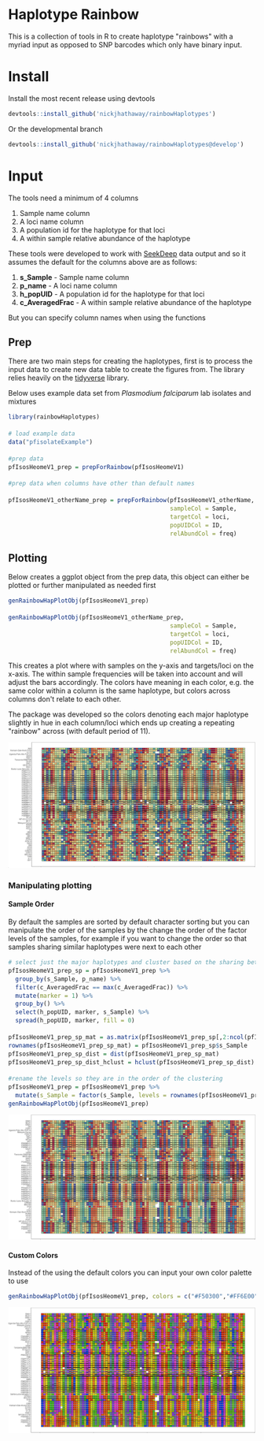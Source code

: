 # Haplotype Rainbow

This is a collection of tools in R to create haplotype "rainbows" with a myriad input as opposed to SNP barcodes which only have binary input. 

# Install  

Install the most recent release using devtools  

```r
devtools::install_github('nickjhathaway/rainbowHaplotypes')
```
Or the developmental branch 

```r
devtools::install_github('nickjhathaway/rainbowHaplotypes@develop')
```

# Input 

The tools need a minimum of 4 columns 

1.  Sample name column
2.  A loci name column 
3.  A population id for the haplotype for that loci
4.  A within sample relative abundance of the haplotype


These tools were developed to work with [SeekDeep](https://github.com/bailey-lab/SeekDeep) data output and so it assumes the default for the columns above are as follows:


1.  **s_Sample** - Sample name column
2.  **p_name** - A loci name column 
3.  **h_popUID** - A population id for the haplotype for that loci
4.  **c_AveragedFrac** - A within sample relative abundance of the haplotype

But you can specify column names when using the functions 

## Prep
There are two main steps for creating the haplotypes, first is to process the input data to create new data table to create the figures from. The library relies heavily on the [tidyverse](https://www.tidyverse.org/) library.  

Below uses example data set from *Plasmodium falciparum* lab isolates and mixtures  
 
```r
library(rainbowHaplotypes)

# load example data 
data("pfisolateExample") 

#prep data 
pfIsosHeomeV1_prep = prepForRainbow(pfIsosHeomeV1)
 
#prep data when columns have other than default names 

pfIsosHeomeV1_otherName_prep = prepForRainbow(pfIsosHeomeV1_otherName,
                                              sampleCol = Sample, 
                                              targetCol = loci, 
                                              popUIDCol = ID, 
                                              relAbundCol = freq)

```

## Plotting  

Below creates a ggplot object from the prep data, this object can either be plotted or further manipulated as needed first  

```r
genRainbowHapPlotObj(pfIsosHeomeV1_prep)

genRainbowHapPlotObj(pfIsosHeomeV1_otherName_prep,
                                              sampleCol = Sample, 
                                              targetCol = loci, 
                                              popUIDCol = ID, 
                                              relAbundCol = freq) 

```

This creates a plot where with samples on the y-axis and targets/loci on the x-axis. The within sample frequencies will be taken into account and will adjust the bars accordingly. The colors have meaning in each color, e.g. the same color within a column is the same haplotype, but colors across columns don't relate to each other. 

The package was developed so the colors denoting each major haplotype slightly in hue in each column/loci which ends up creating a repeating "rainbow" across (with default period of 11). 

![example](images/default_example.png)

### Manipulating plotting  

#### Sample Order 

By default the samples are sorted by default character sorting but you can manipulate the order of the samples by the change the order of the factor levels of the samples, for example if you want to change the order so that samples sharing similar haplotypes were next to each other


```r
# select just the major haplotypes and cluster based on the sharing between
pfIsosHeomeV1_prep_sp = pfIsosHeomeV1_prep %>% 
  group_by(s_Sample, p_name) %>% 
  filter(c_AveragedFrac == max(c_AveragedFrac)) %>% 
  mutate(marker = 1) %>% 
  group_by() %>% 
  select(h_popUID, marker, s_Sample) %>%   
  spread(h_popUID, marker, fill = 0)

pfIsosHeomeV1_prep_sp_mat = as.matrix(pfIsosHeomeV1_prep_sp[,2:ncol(pfIsosHeomeV1_prep_sp)])
rownames(pfIsosHeomeV1_prep_sp_mat) = pfIsosHeomeV1_prep_sp$s_Sample
pfIsosHeomeV1_prep_sp_dist = dist(pfIsosHeomeV1_prep_sp_mat)
pfIsosHeomeV1_prep_sp_dist_hclust = hclust(pfIsosHeomeV1_prep_sp_dist)

#rename the levels so they are in the order of the clustering 
pfIsosHeomeV1_prep = pfIsosHeomeV1_prep %>% 
  mutate(s_Sample = factor(s_Sample, levels = rownames(pfIsosHeomeV1_prep_sp_mat)[pfIsosHeomeV1_prep_sp_dist_hclust$order]))
genRainbowHapPlotObj(pfIsosHeomeV1_prep)

```

![example](images/sorted_default_example.png)

#### Custom Colors  
Instead of the using the default colors you can input your own color palette to use 

```r
genRainbowHapPlotObj(pfIsosHeomeV1_prep, colors = c("#F50300","#FF6E00","#FFEB01","#00CA1E","#0241FE","#FE00D4"))

```

![example](images/sorted_default_example_customColors.png)